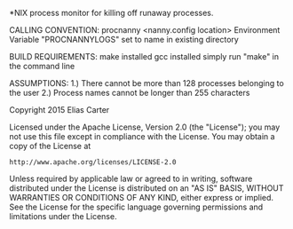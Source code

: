 *NIX process monitor for killing off runaway processes.

CALLING CONVENTION:
	procnanny <nanny.config location>
	Environment Variable "PROCNANNYLOGS" set to name in existing directory 

BUILD REQUIREMENTS:
	make installed
	gcc installed
	simply run "make" in the command line

ASSUMPTIONS:
	1.) There cannot be more than 128 processes belonging to the user
	2.) Process names cannot be longer than 255 characters

Copyright 2015 Elias Carter

Licensed under the Apache License, Version 2.0 (the "License");
you may not use this file except in compliance with the License.
You may obtain a copy of the License at

    http://www.apache.org/licenses/LICENSE-2.0

Unless required by applicable law or agreed to in writing, software
distributed under the License is distributed on an "AS IS" BASIS,
WITHOUT WARRANTIES OR CONDITIONS OF ANY KIND, either express or implied.
See the License for the specific language governing permissions and
limitations under the License.
 
